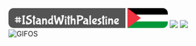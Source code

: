 <div align="row">
    <img src="https://raw.githubusercontent.com/saedyousef/StandWithPalestine/main/badges/flat/IStandWithPalestine.svg" />
    <img href="https://www.linkedin.com/in/soubky" src="https://img.shields.io/badge/LinkedIn-0077B5?style=for-the-badge&logo=linkedin&logoColor=white" />
    <img href="https://leetcode.com/soubky/" src="https://img.shields.io/badge/-LeetCode-FFA116?style=for-the-badge&logo=LeetCode&logoColor=black" />
</div>
<div align="justify">
<picture>
    <source media="(prefers-color-scheme: dark)" srcset="https://i.ibb.co/G9gMydz/soubky0-gif.gif">
    <source media="(prefers-color-scheme: light)" srcset="https://i.ibb.co/G9gMydz/soubky0-gif.gif">
    <img alt="GIFOS" src="https://i.ibb.co/G9gMydz/soubky0-gif.gif">
</picture>
</div>

<!-- Image deletion URL: https://ibb.co/Mfq1rgF/bfd17cabcb8f5c3a092409870397c76c -->
<!--
**soubky0/soubky0** is a ✨ _special_ ✨ repository because its `README.md` (this file) appears on your GitHub profile.

Here are some ideas to get you started:

- 🔭 I’m currently working on ...
- 🌱 I’m currently learning ...
- 👯 I’m looking to collaborate on ...
- 🤔 I’m looking for help with ...
- 💬 Ask me about ...
- 📫 How to reach me: ...
- 😄 Pronouns: ...
- ⚡ Fun fact: ...
-->
